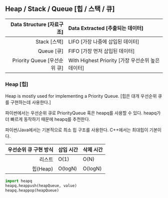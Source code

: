 ## Heap / Stack / Queue [힙 / 스택 / 큐]

|    Data Structure [자료구조] | Data Extracted [추출되는 데이터]                  |
| ---------------------------: | :------------------------------------------------ |
|                 Stack [스택] | LIFO [가장 나중에 삽입된 데이터]                  |
|                   Queue [큐] | FIFO [가장 먼저 삽입된 데이터]                    |
| Priority Queue [우선순위 큐] | With Highest Priority [가장 우선순위 높은 데이터] |

### Heap [힙]

Heap is mostly used for implementing a Priority Queue. [힙은 대개 우선순위 큐를 구현하는데 사용한다.]

파이썬에서는 우선순위 큐로 PriorityQueue 혹은 heapq를 사용할 수 있다.
heapq가 더 빠르게 동작하기 때문에 heapq를 추천한다.

파이썬/Java에서는 기본적으로 최소 힙 구조를 사용한다.
C++에서는 최대힙이 기본이다.

| 우선순위 큐 구현 방식 | 삽입 시간 | 삭제 시간 |
| --------------------: | --------- | --------- |
|                리스트 | O(1)      | O(N)      |
|              힙(Heap) | O(logN)   | O(logN)   |

```python
import heapq
heapq.heappush(heapQueue, value)
heapq.heappop(heapQueue)
```
